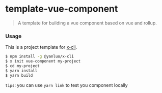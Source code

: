 # template-vue-component

> A template for building a vue component based on vue and rollup.

### Usage

This is a project template for [x-cli](https://github.com/whu-luojian/x-cli).

``` bash
$ npm install -g @yanluo/x-cli
$ x init vue-component my-project
$ cd my-project
$ yarn install
$ yarn build
```

`tips`: you can use `yarn link` to test you component locally
